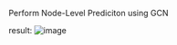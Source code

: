 
Perform Node-Level Prediciton using GCN </br>


result: 
![image](https://user-images.githubusercontent.com/32551600/196338488-215c8a45-4385-4adf-b30c-69f4fe944d9d.png)


